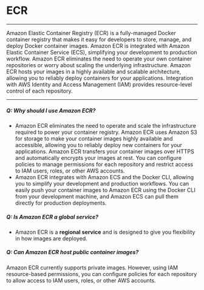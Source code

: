 # ECR
---
Amazon Elastic Container Registry (ECR) is a fully-managed Docker container registry that makes it easy for developers to store, manage, and deploy Docker container images. Amazon ECR is integrated with Amazon Elastic Container Service (ECS), simplifying your development to production workflow. Amazon ECR eliminates the need to operate your own container repositories or worry about scaling the underlying infrastructure. Amazon ECR hosts your images in a highly available and scalable architecture, allowing you to reliably deploy containers for your applications. Integration with AWS Identity and Access Management (IAM) provides resource-level control of each repository.

---

##### Q: Why should I use Amazon ECR?
* Amazon ECR eliminates the need to operate and scale the infrastructure required to power your container registry. Amazon ECR uses Amazon S3 for storage to make your container images highly available and accessible, allowing you to reliably deploy new containers for your applications. Amazon ECR transfers your container images over HTTPS and automatically encrypts your images at rest. You can configure policies to manage permissions for each repository and restrict access to IAM users, roles, or other AWS accounts.
* Amazon ECR integrates with Amazon ECS and the Docker CLI, allowing you to simplify your development and production workflows. You can easily push your container images to Amazon ECR using the Docker CLI from your development machine, and Amazon ECS can pull them directly for production deployments.

##### Q: Is Amazon ECR a global service?
* Amazon ECR is a **regional service** and is designed to give you flexibility in how images are deployed.

##### Q: Can Amazon ECR host public container images?
Amazon ECR currently supports private images. However, using IAM resource-based permissions, you can configure policies for each repository to allow access to IAM users, roles, or other AWS accounts.